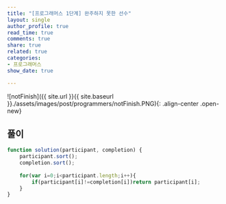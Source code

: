 ```yaml
---
title: "[프로그래머스 1단계] 완주하지 못한 선수"
layout: single
author_profile: true
read_time: true
comments: true
share: true
related: true
categories:
- 프로그래머스
show_date: true

---
```


![notFinish]({{ site.url }}{{ site.baseurl }}./assets/images/post/programmers/notFinish.PNG){: .align-center .open-new}

## 풀이
```js
function solution(participant, completion) {
    participant.sort();
    completion.sort();
    
    for(var i=0;i<participant.length;i++){
        if(participant[i]!=completion[i])return participant[i];
    }
}
```